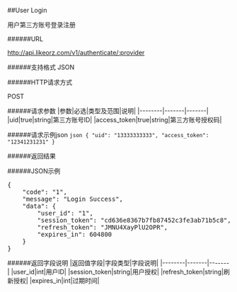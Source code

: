 ##User Login

用户第三方账号登录注册

######URL

http://api.likeorz.com/v1/authenticate/:provider

######支持格式
JSON

######HTTP请求方式

POST

######请求参数
|参数|必选|类型及范围|说明|
|--------|-------|-------|
|uid|true|string|第三方账号ID|
|access_token|true|string|第三方账号授权码|

######请求示例json
`json
{
    "uid": "13333333333",
    "access_token": "12341231231"
}
`

######返回结果

######JSON示例

<pre>
{
    "code": "1", 
    "message": "Login Success", 
    "data": {
        "user_id": "1", 
        "session_token": "cd636e8367b7fb87452c3fe3ab71b5c8", 
        "refresh_token": "JMNU4XayPlU2OPR", 
        "expires_in": 604800
    }
}
</pre>

######返回字段说明
|返回值字段|字段类型|字段说明|
|--------|-------|-------|
|user_id|int|用户ID|
|session_token|string|用户授权|
|refresh_token|string|刷新授权|
|expires_in|int|过期时间|